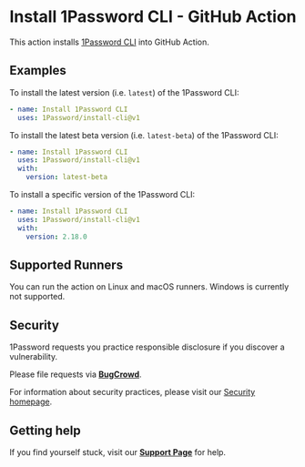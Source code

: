 # Install 1Password CLI - GitHub Action

This action installs [1Password CLI](https://developer.1password.com/docs/cli) into GitHub Action.

## Examples

To install the latest version (i.e. `latest`) of the 1Password CLI:

```yaml
- name: Install 1Password CLI
  uses: 1Password/install-cli@v1
```

To install the latest beta version (i.e. `latest-beta`) of the 1Password CLI:

```yaml
- name: Install 1Password CLI
  uses: 1Password/install-cli@v1
  with:
    version: latest-beta
```

To install a specific version of the 1Password CLI:

```yaml
- name: Install 1Password CLI
  uses: 1Password/install-cli@v1
  with:
    version: 2.18.0
```

## Supported Runners

You can run the action on Linux and macOS runners. Windows is currently not supported.

## Security

1Password requests you practice responsible disclosure if you discover a vulnerability.

Please file requests via [**BugCrowd**](https://bugcrowd.com/agilebits).

For information about security practices, please visit our [Security homepage](https://bugcrowd.com/agilebits).

## Getting help

If you find yourself stuck, visit our [**Support Page**](https://support.1password.com/) for help.
